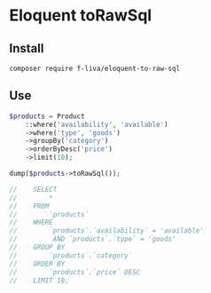# Eloquent toRawSql

## Install

`composer require f-liva/eloquent-to-raw-sql`

## Use

```php
$products = Product
    ::where('availability', 'available')
    ->where('type', 'goods')
    ->groupBy('category')
    ->orderByDesc('price')
    ->limit(10);

dump($products->toRawSql());

//    SELECT 
//        *
//    FROM 
//        `products`
//    WHERE 
//        `products`.`availability` = 'available'
//         AND `products`.`type` = 'goods'
//    GROUP BY 
//        `products`.`category`
//    ORDER BY 
//        `products`.`price` DESC
//    LIMIT 10;
```
